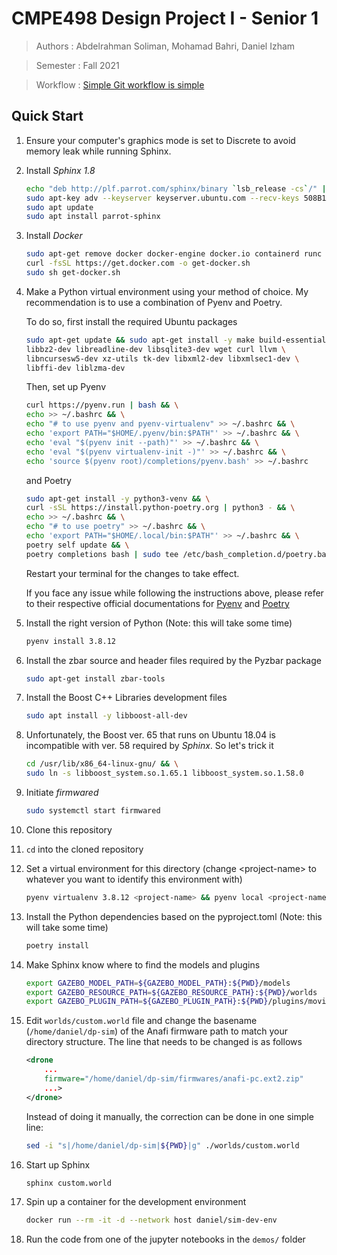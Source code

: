 # CMPE498 Design Project I - Senior 1
>Authors : Abdelrahman Soliman, Mohamad Bahri, Daniel Izham

>Semester : Fall 2021

>Workflow : [Simple Git workflow is simple](https://www.atlassian.com/git/articles/simple-git-workflow-is-simple)

## Quick Start

1. Ensure your computer's graphics mode is set to Discrete to avoid memory leak while running Sphinx.

1. Install *Sphinx 1.8*

   ```bash
   echo "deb http://plf.parrot.com/sphinx/binary `lsb_release -cs`/" | sudo tee /etc/apt/sources.list.d/sphinx.list > /dev/null && \
   sudo apt-key adv --keyserver keyserver.ubuntu.com --recv-keys 508B1AE5                                                       && \   
   sudo apt update                                                                                                              && \ 
   sudo apt install parrot-sphinx
   ```
   
1. Install *Docker*
   
   ```bash
   sudo apt-get remove docker docker-engine docker.io containerd runc
   curl -fsSL https://get.docker.com -o get-docker.sh
   sudo sh get-docker.sh
   ```
1. Make a Python virtual environment using your method of choice. My recommendation is to use a combination of Pyenv and Poetry.
   
   To do so, first install the required Ubuntu packages
   ```bash
   sudo apt-get update && sudo apt-get install -y make build-essential libssl-dev zlib1g-dev \
   libbz2-dev libreadline-dev libsqlite3-dev wget curl llvm \
   libncursesw5-dev xz-utils tk-dev libxml2-dev libxmlsec1-dev \
   libffi-dev liblzma-dev
   ```
   
   Then, set up Pyenv
   ```bash
   curl https://pyenv.run | bash && \
   echo >> ~/.bashrc && \
   echo "# to use pyenv and pyenv-virtualenv" >> ~/.bashrc && \
   echo 'export PATH="$HOME/.pyenv/bin:$PATH"' >> ~/.bashrc && \
   echo 'eval "$(pyenv init --path)"' >> ~/.bashrc && \
   echo 'eval "$(pyenv virtualenv-init -)"' >> ~/.bashrc && \
   echo 'source $(pyenv root)/completions/pyenv.bash' >> ~/.bashrc
   ```
   
   and Poetry
   ```bash
   sudo apt-get install -y python3-venv && \
   curl -sSL https://install.python-poetry.org | python3 - && \
   echo >> ~/.bashrc && \
   echo "# to use poetry" >> ~/.bashrc && \
   echo 'export PATH="$HOME/.local/bin:$PATH"' >> ~/.bashrc && \
   poetry self update && \
   poetry completions bash | sudo tee /etc/bash_completion.d/poetry.bash-completion
   ```
   
   Restart your terminal for the changes to take effect.
   
   If you face any issue while following the instructions above, please refer to their respective official documentations
   for [Pyenv](https://github.com/pyenv/pyenv) and [Poetry](https://python-poetry.org/docs/)
   
1. Install the right version of Python (Note: this will take some time)

   ```bash
   pyenv install 3.8.12
   ```
1. Install the zbar source and header files required by the Pyzbar package

   ```bash
   sudo apt-get install zbar-tools
   ```
1. Install the Boost C++ Libraries development files

   ```bash
   sudo apt install -y libboost-all-dev
   ```

1. Unfortunately, the Boost ver. 65 that runs on Ubuntu 18.04 is incompatible with ver. 58 required by *Sphinx*. So let's trick it

   ```bash
   cd /usr/lib/x86_64-linux-gnu/ && \
   sudo ln -s libboost_system.so.1.65.1 libboost_system.so.1.58.0
   ```
1. Initiate *firmwared*

   ```bash
   sudo systemctl start firmwared
   ```
1. Clone this repository
1. `cd` into the cloned repository
1. Set a virtual environment for this directory (change \<project-name\> to whatever you want to identify this environment with)
  
   ```bash
   pyenv virtualenv 3.8.12 <project-name> && pyenv local <project-name>
   ```
1. Install the Python dependencies based on the pyproject.toml (Note: this will take some time)

   ```bash
   poetry install
   ```
1. Make Sphinx know where to find the models and plugins

   ```bash
   export GAZEBO_MODEL_PATH=${GAZEBO_MODEL_PATH}:${PWD}/models
   export GAZEBO_RESOURCE_PATH=${GAZEBO_RESOURCE_PATH}:${PWD}/worlds
   export GAZEBO_PLUGIN_PATH=${GAZEBO_PLUGIN_PATH}:${PWD}/plugins/moving_target/build
   ```
1. Edit `worlds/custom.world` file and change the basename (`/home/daniel/dp-sim`) of the Anafi firmware path
to match your directory structure. The line that needs to be changed is as follows
   
   ```xml
   <drone
       ...
       firmware="/home/daniel/dp-sim/firmwares/anafi-pc.ext2.zip"
       ...>
   </drone>
   ```
   
   Instead of doing it manually, the correction can be done in one simple line:

   ```bash
   sed -i "s|/home/daniel/dp-sim|${PWD}|g" ./worlds/custom.world
   ```
   
1. Start up Sphinx

   ```bash
   sphinx custom.world
   ```

1. Spin up a container for the development environment

   ```bash
   docker run --rm -it -d --network host daniel/sim-dev-env
   ```
   
1. Run the code from one of the jupyter notebooks in the `demos/` folder
